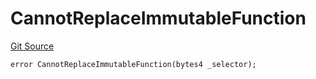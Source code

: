 # CannotReplaceImmutableFunction
[Git Source](https://github.com/thrackle-io/tron/blob/56352a4526d6a87b8ae2304732a66802674fba29/src/protocol/economic/ruleProcessor/RuleProcessorDiamondLib.sol)


```solidity
error CannotReplaceImmutableFunction(bytes4 _selector);
```

